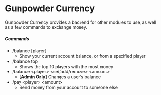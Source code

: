 # Gunpowder Currency

Gunpowder Currency provides a backend for other modules to use, as well as a few commands to exchange money.

##### Commands
- /balance [player]
    - Show your current account balance, or from a specified player
- /balance top
    - Shows the top 10 players with the most money
- /balance \<player> \<set/add/remove> \<amount>
    - **[Admin Only]** Changes a user's balance
- /pay \<player> \<amount>
    - Send money from your account to someone else
